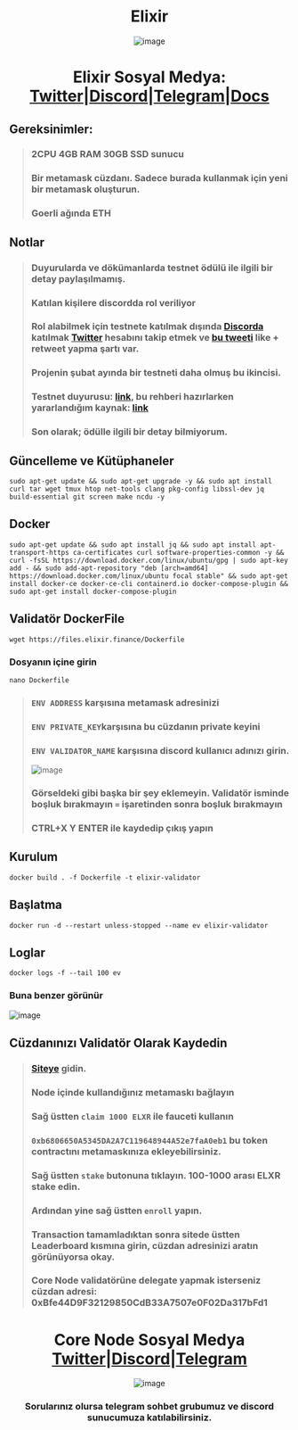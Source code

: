 <h1 align="center"> Elixir </h1>
<div align="center">


![image](https://user-images.githubusercontent.com/108215275/235464900-033b50b2-1778-4d65-b0d8-a53b13fd6e8a.png)


# Elixir Sosyal Medya: [Twitter](https://twitter.com/ElixirProtocol)|[Discord](https://discord.gg/TKyV3nMt)|[Telegram](https://t.me/elixirprotocol)|[Docs](https://docs.elixir.finance/)

</div>


## Gereksinimler:
> ### 2CPU 4GB RAM 30GB SSD sunucu
> ### Bir metamask cüzdanı. Sadece burada kullanmak için yeni bir metamask oluşturun.
> ### Goerli ağında ETH
## Notlar
> ### Duyurularda ve dökümanlarda testnet ödülü ile ilgili bir detay paylaşılmamış.
> ### Katılan kişilere discordda rol veriliyor
> ### Rol alabilmek için testnete katılmak  dışında [Discorda](https://discord.gg/TKyV3nMt) katılmak [Twitter](https://twitter.com/ElixirProtocol) hesabını takip etmek ve [bu tweeti](https://twitter.com/ElixirProtocol/status/1651376565551534081?s=20) like + retweet yapma şartı var.
> ### Projenin şubat ayında bir testneti daha olmuş bu ikincisi.
> ### Testnet duyurusu: [link](https://discord.com/channels/1059691738349977674/1059878146847019058/1100935564854829096), bu rehberi hazırlarken yararlandığım kaynak: [link](https://docs.elixir.finance/running-an-elixir-validator) 
> ### Son olarak; ödülle ilgili bir detay bilmiyorum.


## Güncelleme ve Kütüphaneler
```
sudo apt-get update && sudo apt-get upgrade -y && sudo apt install curl tar wget tmux htop net-tools clang pkg-config libssl-dev jq build-essential git screen make ncdu -y
```
## Docker
```
sudo apt-get update && sudo apt install jq && sudo apt install apt-transport-https ca-certificates curl software-properties-common -y && curl -fsSL https://download.docker.com/linux/ubuntu/gpg | sudo apt-key add - && sudo add-apt-repository "deb [arch=amd64] https://download.docker.com/linux/ubuntu focal stable" && sudo apt-get install docker-ce docker-ce-cli containerd.io docker-compose-plugin && sudo apt-get install docker-compose-plugin
```
## Validatör DockerFile 
```
wget https://files.elixir.finance/Dockerfile
```
### Dosyanın içine girin
```
nano Dockerfile
```
> ### `ENV ADDRESS` karşısına metamask adresinizi
> ### `ENV PRIVATE_KEY`karşısına bu cüzdanın private keyini
> ### `ENV VALIDATOR_NAME` karşısına discord kullanıcı adınızı girin.
> ![image](https://user-images.githubusercontent.com/108215275/235474096-6d832a60-2699-44a6-b8b6-dec34819042a.png)
> ### Görseldeki gibi başka bir şey eklemeyin. Validatör isminde boşluk bırakmayın `=` işaretinden sonra boşluk bırakmayın
> ### **CTRL+X Y ENTER** ile kaydedip çıkış yapın

## Kurulum
```
docker build . -f Dockerfile -t elixir-validator
```
## Başlatma
```
docker run -d --restart unless-stopped --name ev elixir-validator
```
## Loglar
```
docker logs -f --tail 100 ev
```
### Buna benzer görünür
![image](https://user-images.githubusercontent.com/108215275/235475416-4a34aefe-0ed3-441d-b8b5-7b1e04f2fadf.png)


## Cüzdanınızı Validatör Olarak Kaydedin
> ### [Siteye](https://dashboard.elixir.finance/) gidin.
> ### Node içinde kullandığınız metamaskı bağlayın
> ### Sağ üstten `claim 1000 ELXR` ile fauceti kullanın
> ### `0xb6806650A5345DA2A7C119648944A52e7faA0eb1` bu token contractını metamaskınıza ekleyebilirsiniz.
> ### Sağ üstten `stake` butonuna tıklayın. 100-1000 arası ELXR stake edin.
> ### Ardından yine sağ üstten `enroll` yapın.
> ### Transaction tamamladıktan sonra sitede üstten **Leaderboard** kısmına girin, cüzdan adresinizi aratın görünüyorsa okay.
> ### Core Node validatörüne delegate yapmak isterseniz cüzdan adresi: **0xBfe44D9F32129850CdB33A7507e0F02Da317bFd1**
#
#










<div align="center">

# Core Node Sosyal Medya [Twitter](https://twitter.com/corenodeHQ)|[Discord](https://discord.gg/fzzUAU9k)|[Telegram](https://t.me/corenodechat)

![image](https://user-images.githubusercontent.com/108215275/230776662-b35d69ab-f3a2-4c4b-975f-f36dd7c1d2db.png)

### Sorularınız olursa telegram sohbet grubumuz ve discord sunucumuza katılabilirsiniz.


</div>
